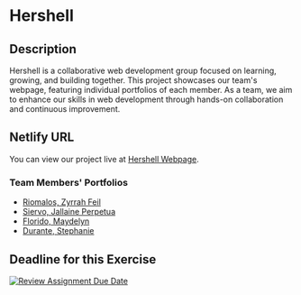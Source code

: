 # Hershell

## Description
Hershell is a collaborative web development group focused on learning, growing, and building together. This project showcases our team's webpage, featuring individual portfolios of each member. As a team, we aim to enhance our skills in web development through hands-on collaboration and continuous improvement.

## Netlify URL
You can view our project live at [Hershell Webpage](https://pupt-dit-hershell.netlify.app/).

### Team Members' Portfolios
- [Riomalos, Zyrrah Feil](https://pupt-dit-hershell.netlify.app/riomalos_zyrrah/)
- [Siervo, Jallaine Perpetua](https://pupt-dit-hershell.netlify.app/siervo_jallaineperpetua/)
- [Florido, Maydelyn](https://pupt-dit-hershell.netlify.app/florido_maydelyn/)
- [Durante, Stephanie](https://pupt-dit-hershell.netlify.app/durante_stephanie/)

## Deadline for this Exercise
[![Review Assignment Due Date](https://classroom.github.com/assets/deadline-readme-button-22041afd0340ce965d47ae6ef1cefeee28c7c493a6346c4f15d667ab976d596c.svg)](https://classroom.github.com/a/T2yDjpVo)